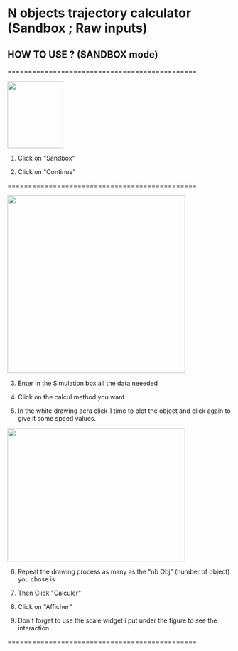 # N objects trajectory calculator (Sandbox ; Raw inputs)

## HOW TO USE ? (SANDBOX mode)


==============================================

<img src="https://user-images.githubusercontent.com/108919405/209363429-9845af95-5ff1-43af-a4a0-8cc20bb07ebf.png" width="125" height="150"/>


1. Click on "Sandbox"

2. Click on "Continue"

==============================================

<img src="https://user-images.githubusercontent.com/108919405/209364218-949f2687-eee8-4cb7-ba80-42c0625c0faf.png" width="400" height="400"/>


3. Enter in the Simulation box all the data neeeded 

4. Click on the calcul method you want

4. In the white drawing aera click 1 time to plot the object and click again to give it some speed values.

<img src="https://user-images.githubusercontent.com/108919405/209365586-619e9d91-dfa9-47c5-89e5-ab2137759ef1.png" width="400" height="300"/>

6. Repeat the drawing process as many as the "nb Obj" (number of object) you chose is

7. Then Click "Calculer" 

8. Click on "Afficher"

9. Don't forget to use the scale widget i put under the figure to see the interaction

==============================================
